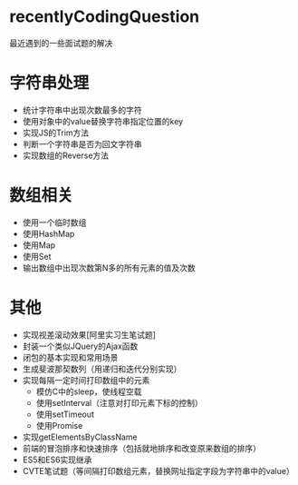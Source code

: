 # recentlyCodingQuestion
最近遇到的一些面试题的解决
# 字符串处理
* 统计字符串中出现次数最多的字符
* 使用对象中的value替换字符串指定位置的key
* 实现JS的Trim方法
* 判断一个字符串是否为回文字符串
* 实现数组的Reverse方法
# 数组相关
* 使用一个临时数组
* 使用HashMap
* 使用Map
* 使用Set
* 输出数组中出现次数第N多的所有元素的值及次数
# 其他
* 实现视差滚动效果[阿里实习生笔试题]
* 封装一个类似JQuery的Ajax函数
* 闭包的基本实现和常用场景
* 生成斐波那契数列（用递归和迭代分别实现）
* 实现每隔一定时间打印数组中的元素
  * 模仿C中的sleep，使线程空载
  * 使用setInterval（注意对打印元素下标的控制）
  * 使用setTimeout
  * 使用Promise
* 实现getElementsByClassName
* 前端的冒泡排序和快速排序（包括就地排序和改变原来数组的排序）
* ES5和ES6实现继承
* CVTE笔试题（等间隔打印数组元素，替换网址指定字段为字符串中的value）
